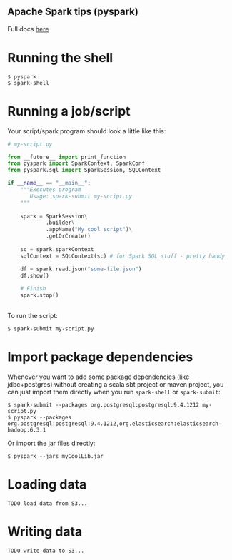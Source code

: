 Apache Spark tips (pyspark)
---------------------------

Full docs [here](https://spark.apache.org/docs/latest/)

# Running the shell

```
$ pyspark
$ spark-shell
```

# Running a job/script

Your script/spark program should look a little like this:

```python
# my-script.py

from __future__ import print_function
from pyspark import SparkContext, SparkConf
from pyspark.sql import SparkSession, SQLContext

if __name__ == "__main__":
    """Executes program
       Usage: spark-submit my-script.py
    """
    
    spark = SparkSession\
            .builder\
            .appName("My cool script")\
            .getOrCreate() 
    
    sc = spark.sparkContext
    sqlContext = SQLContext(sc) # for Spark SQL stuff - pretty handy

    df = spark.read.json("some-file.json")
    df.show()
    
    # Finish
    spark.stop()
    
```

To run the script:
```
$ spark-submit my-script.py
```

# Import package dependencies

Whenever you want to add some package dependencies (like jdbc+postgres) without creating a scala sbt project or maven project, you can just import them 
directly when you run `spark-shell` or `spark-submit`:

```
$ spark-submit --packages org.postgresql:postgresql:9.4.1212 my-script.py
$ pyspark --packages org.postgresql:postgresql:9.4.1212,org.elasticsearch:elasticsearch-hadoop:6.3.1
```

Or import the jar files directly:
```
$ pyspark --jars myCoolLib.jar
```


# Loading data

`TODO load data from S3...`

# Writing data

`TODO write data to S3...`


